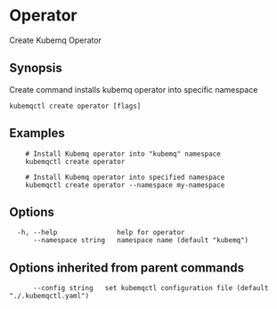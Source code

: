 # Operator

Create Kubemq Operator

## Synopsis

Create command installs kubemq operator into specific namespace

```text
kubemqctl create operator [flags]
```

## Examples

```text
    # Install Kubemq operator into "kubemq" namespace
    kubemqctl create operator  

    # Install Kubemq operator into specified namespace
    kubemqctl create operator --namespace my-namespace
```

## Options

```text
  -h, --help               help for operator
      --namespace string   namespace name (default "kubemq")
```

## Options inherited from parent commands

```text
      --config string   set kubemqctl configuration file (default "./.kubemqctl.yaml")
```

